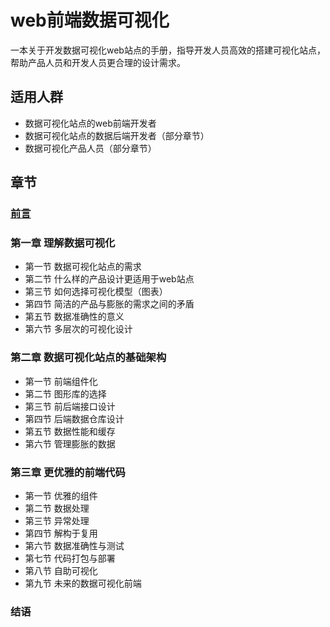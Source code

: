# web前端数据可视化

一本关于开发数据可视化web站点的手册，指导开发人员高效的搭建可视化站点，帮助产品人员和开发人员更合理的设计需求。

## 适用人群

- 数据可视化站点的web前端开发者
- 数据可视化站点的数据后端开发者（部分章节）
- 数据可视化产品人员（部分章节）

## 章节

### [前言](preface.md)

### 第一章 理解数据可视化

- 第一节 数据可视化站点的需求
- 第二节 什么样的产品设计更适用于web站点
- 第三节 如何选择可视化模型（图表）
- 第四节 简洁的产品与膨胀的需求之间的矛盾
- 第五节 数据准确性的意义
- 第六节 多层次的可视化设计

### 第二章 数据可视化站点的基础架构

- 第一节 前端组件化
- 第二节 图形库的选择
- 第三节 前后端接口设计
- 第四节 后端数据仓库设计
- 第五节 数据性能和缓存
- 第六节 管理膨胀的数据

### 第三章 更优雅的前端代码

- 第一节 优雅的组件
- 第二节 数据处理
- 第三节 异常处理
- 第四节 解构于复用
- 第六节 数据准确性与测试
- 第七节 代码打包与部署
- 第八节 自助可视化
- 第九节 未来的数据可视化前端

### 结语